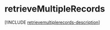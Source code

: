 # retrieveMultipleRecords

[!INCLUDE [retrievemultiplerecords-description](includes/retrievemultiplerecords-description.md)]